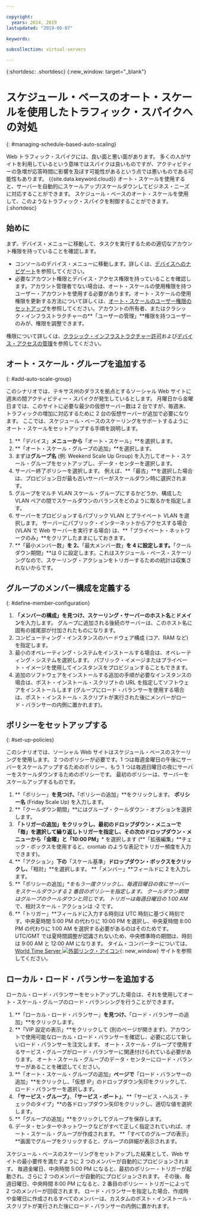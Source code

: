 ```yaml
---

copyright:
  years: 2014, 2019
lastupdated: "2019-06-07"

keywords:

subcollection: virtual-servers

---
```


{:shortdesc: .shortdesc}
{:new_window: target="_blank"}

# スケジュール・ベースのオート・スケールを使用したトラフィック・スパイクへの対処
{: #managing-schedule-based-auto-scaling}

Web トラフィック・スパイクには、良い面と悪い面があります。 多くの人がサイトを利用しているという意味ではスパイクは良いものですが、アクティビティーの急増が応答時間に影響を及ぼす可能性があるという点では悪いものである可能性もあります。 {{site.data.keyword.cloud}} オート・スケールを使用すると、サーバーを自動的にスケールアップ/スケールダウンしてビジネス・ニーズに対応することができます。 スケジュール・ベースのオート・スケールを使用して、このようなトラフィック・スパイクを制御することができます。
{:shortdesc}

## 始めに
まず、デバイス・メニューに移動して、タスクを実行するための適切なアカウント権限を持っていることを確認します。

* コンソールのデバイス・メニューに移動します。詳しくは、[デバイスへのナビゲート](/docs/vsi?topic=virtual-servers-navigating-devices)を参照してください。
* 必要なアカウント権限とデバイス・アクセス権限を持っていることを確認します。アカウント管理者でない場合は、オート・スケールの使用権限を持つユーザー・アカウントを使用する必要があります。オート・スケールの使用権限を更新する方法について詳しくは、[オート・スケールのユーザー権限のセットアップ](/docs/vsi?topic=virtual-servers-user-permissions-required-to-use-auto-scale)を参照してください。アカウントの所有者、またはクラシック・インフラストラクチャーの**「ユーザーの管理」**権限を持つユーザーのみが、権限を調整できます。 

権限について詳しくは、[クラシック・インフラストラクチャー許可](/docs/iam?topic=iam-infrapermission#infrapermission)および[デバイス・アクセスの管理](/docs/vsi?topic=virtual-servers-managing-device-access)を参照してください。

## オート・スケール・グループを追加する
{: #add-auto-scale-group}

このシナリオでは、テキサス州のダラスを拠点とするソーシャル Web サイトに週末の間アクティビティー・スパイクが発生しているとします。 月曜日から金曜日までは、このサイトに必要な最少の仮想サーバー数は 2 台ですが、毎週末、トラフィックの増加に対応するために 2 台の仮想サーバーが追加で必要になります。 ここでは、スケジュール・ベースのスケーリングをサポートするようにオート・スケールをセットアップする手順を説明します。

1. **「デバイス」**メニューから**「オート・スケール」**を選択します。
2. **「オート・スケール・グループの追加」**を選択します。
3. まずは**グループ名** (例: Weekend Scale Up Group) を入力してオート・スケール・グループをセットアップし、データ・センターを選択します。
4. サーバー終了ポリシーを選択します。 例えば、**「最古」**を選択した場合は、プロビジョン日が最も古いサーバーがスケールダウン時に選択されます。
5. グループをマルチ VLAN スケール・グループにするかどうか、構成した VLAN ペアの間でスケールダウンのバランスをどのように取るかを指定します。
6. サーバーをプロビジョンするパブリック VLAN とプライベート VLAN を選択します。 サーバーにパブリック・インターネットからアクセスする場合 (VLAN で Web サーバーを実行する場合) は、**「プライベート・ネットワークのみ」**をクリアしたままにしておきます。
7. **「最小メンバー数」**を 2、**「最大メンバー数」**を 4 に設定します。**「クールダウン期間」**は 0 に設定します。これはスケジュール・ベース・スケーリングなので、スケーリング・アクションをトリガーするための統計は収集されないからです。

## グループのメンバー構成を定義する
{: #define-member-configuration}

1. **「メンバーの構成」**を見つけ、スケーリング・サーバーの**ホスト名**と**ドメイン**を入力します。 グループに追加される後続のサーバーは、このホスト名に固有の接尾部が付加されたものになります。
2. コンピューティング・インスタンスのハードウェア構成 (コア、RAM など) を指定します。
3. 最小のオペレーティング・システムをインストールする場合は、オペレーティング・システムを選択します。 パブリック・イメージまたはプライベート・イメージを使用してインスタンスをプロビジョンすることもできます。
4. 追加のソフトウェアをインストールする追加の手順が必要なインスタンスの場合は、ポスト・インストール・スクリプトの URL を指定してソフトウェアをインストールします (グループにロード・バランサーを使用する場合は、ポスト・インストール・スクリプトが実行された後にメンバーがロード・バランサーの内側に置かれます)。

## ポリシーをセットアップする
{: #set-up-policies}

このシナリオでは、ソーシャル Web サイトはスケジュール・ベースのスケーリングを使用します。 2 つのポリシーが必要です。1 つは毎週金曜日の午後にサーバーをスケールアップするためのポリシー、もう 1 つは毎週日曜日の夜にサーバーをスケールダウンするためのポリシーです。 最初のポリシーは、サーバーをスケールアップするものです。

1. **「ポリシー」**を見つけ、**「ポリシーの追加」**をクリックします。 **ポリシー名** (Friday Scale Up) を入力します。
2. **「クールダウン期間」**にはグループ・クールダウン・オプションを選択します。
3. **「トリガーの追加」**をクリックし、最初のドロップダウン・メニューで**「毎」**を選択して繰り返しトリガーを指定し、その次のドロップダウン・メニューから**「金曜」**と**「10:00 PM」**\* を選択します (**「拡張編集」**チェック・ボックスを使用すると、crontab のような表記でトリガー頻度を入力できます)。
4. **「アクション」**下の**「スケール基準」**ドロップダウン・ボックスをクリックし、**「相対」**を選択します。 **「メンバー」**フィールドに 2 を入力します。
5. **「ポリシーの追加」**をもう一度クリックし、毎週日曜日の夜にサーバーをスケールダウンする 2 番目のポリシーを指定します。 クールダウン期間はグループのクールダウンと同じです。 トリガーは毎週日曜日の 1:00 AM* で、相対スケール・アクションは -2 です。
6. **「トリガー」**フィールドに入力する時刻は UTC 時刻に基づく時刻です。中央夏時間 5:00 PM の代わりに 10:00 PM を選択し、中央夏時間 8:00 PM の代わりに 1:00 AM を選択する必要があるのはそのためです。 UTC/GMT では夏時間調整が認識されないため、中央標準時の期間は、時刻は 9:00 AM と 12:00 AM になります。 タイム・コンバーターについては、[World Time Server ![外部リンク・アイコン](../../icons/launch-glyph.svg "外部リンク・アイコン")](http://www.worldtimeserver.com/current_time_in_UTC.aspx){: new_window} サイトを参照してください。

## ローカル・ロード・バランサーを追加する

ローカル・ロード・バランサーをセットアップした場合は、それを使用してオート・スケール・グループのロード・バランシングを行うことができます。

1. **「ローカル・ロード・バランサー」**を見つけ、**「ロード・バランサーの追加」**をクリックします。
2. **「VIP 設定の表示」**をクリックして (別のページが開きます)、アカウントで使用可能なローカル・ロード・バランサーを確認し、必要に応じて新しいロード・バランサーを注文します。 オート・スケール・グループで使用するサービス・グループがロード・バランサーに関連付けられている必要があります。 オート・スケール・グループのデータ・センターにロード・バランサーがあることを確認してください。
3. **「オート・スケール・グループの追加」**ページで**「ロード・バランサーの追加」**をクリックし、「仮想 IP」のドロップダウン矢印をクリックして、ロード・バランサーを選択します。
4. **「サービス・グループ」**、**「サービス・ポート」**、**「サービス・ヘルス・チェックのタイプ」**の各ドロップダウン矢印をクリックし、適切な値を選択します。
5. **「グループの追加」**をクリックしてグループを保存します。
6. データ・センターやネットワークなどがすべて正しく指定されていれば、オート・スケール・グループが作成されます。 **「すべてのグループの表示」**画面でグループをクリックすると、グループの詳細が表示されます。

スケジュール・ベースのスケーリングをセットアップした結果として、Web サイトの最小要件を満たすように 2 つのメンバーが自動的にプロビジョンされます。 毎週金曜日、中央時間 5:00 PM になると、最初のポリシー・トリガーが起動され、さらに 2 つのメンバーが自動的にプロビジョンされます。 その後、毎週日曜日、中央時間 8:00 PM になると、2 番目のポリシー・トリガーによって 2 つのメンバーが回収されます。 ロード・バランサーを指定した場合、作成時や金曜日に作成されるすべてのメンバーは、カスタムのポスト・インストール・スクリプトが実行された後にロード・バランサーの内側に置かれます。
